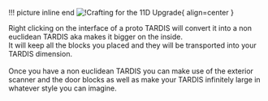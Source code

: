 !!! picture inline end 
    ![!Crafting for the 11D Upgrade](https://imgur.com/iaFrMYQ.png){ align=center }

Right clicking on the interface of a proto TARDIS will convert it into a non euclidean TARDIS aka makes it bigger on the inside. 
<br>
It will keep all the blocks you placed and they will be transported into your TARDIS dimension. 
<br><br>
Once you have a non euclidean TARDIS you can make use of the exterior scanner and the door blocks as well as make your TARDIS infinitely large in whatever style you can imagine.